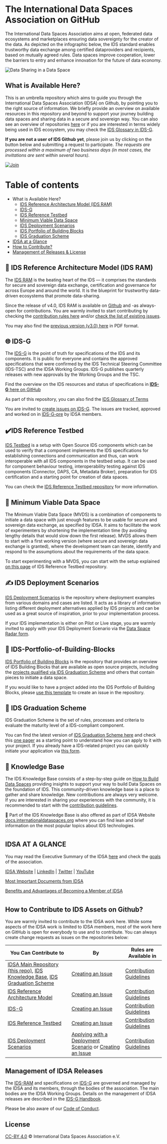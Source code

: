 # The International Data Spaces Association on GitHub
The International Data Spaces Association aims at open, federated data ecosystems and marketplaces ensuring data sovereignty for the creator of the data. As depicted on the infographic below, the IDS standard enables trustworthy data exchange among certified dataproviders and recipients, based on mutually agreed rules. Data spaces improve cooperation, lower the barriers to entry and enhance innovation for the future of data economy.

![Data Sharing in a Data Space](images/IDSA-Infographic-Data-Sharing-in-a-Data-Space.jpg)

## What is Available Here?
This is an umbrella repository which aims to guide you through the International Data Spaces Association (IDSA) on Github, by pointing you to the right source of information. We briefly provide an overview on available resources in this repository and beyond to support your journey building data spaces and sharing data in a secure and sovereign way. You can also see an overview of repositories [here](./overview_repositories.md) or if you are interested in terms widely being used in IDS ecosystem, you may check the [IDS Glossary in IDS-G](https://github.com/International-Data-Spaces-Association/IDS-G/tree/main/Glossary).


**If you are not a user of IDS Github yet**, please join us by clicking on the button below and submitting a request to participate. *The requests are processed within a maximum of two business days (in most cases, the invitations are sent within several hours).*


[![Join](/images/button_click-to-join-ids-githubv2.png.png)](https://forms.office.com/r/LMFt6pbji4)




# Table of contents

-   What is Available Here?
    -   [IDS Reference Architecture Model (IDS RAM)](#IDS-RAM)
    -   [IDS-G](#IDS-G)
    -   [IDS Reference Testbed](#IDS-Reference-Testbed)
    -   [Minimum Viable Data Space](#Minimum-Viable-Data-Space)
    -   [IDS Deployment Scenarios](#IDS-Deployment-Scenarios)
    -   [IDS Portfolio of Building Blocks](#IDS-Portfolio-of-Building-Blocks)
    -   [IDS Graduation Scheme](#IDS-Graduation-Scheme)
-   [IDSA at a Glance](#IDSA-at-a-Glance)
-   [How to Contribute?](#How-to-Contribute?)
-   [Management of Releases & License](#Management-of-Releases-&-License)


## :blue_book: IDS Reference Architecture Model (IDS RAM) <a name="IDS-RAM"></a>
The [IDS RAM](https://github.com/International-Data-Spaces-Association/IDS-RAM_4_0) is the beating heart of the IDS — it comprises the standards for secure and sovereign data exchange, certification and governance for across Europe and around the world. It is the blueprint for trustworthy data-driven ecosystems that promote data-sharing.

Since the release of v4.0, IDS RAM is available on [Github](https://github.com/International-Data-Spaces-Association/IDS-RAM_4_0) and -as always- open for contributions. You are warmly invited to start contributing by checking the [contribution rules here](https://github.com/International-Data-Spaces-Association/IDS-RAM_4_0/blob/main/CONTRIBUTING.md) and/or [check the list of existing issues](https://github.com/International-Data-Spaces-Association/IDS-RAM_4_0/issues).

You may also find the [previous version (v3.0) here](IDS-Reference-Architecture-Model-3.0-2019.pdf) in PDF format.


## :globe_with_meridians: IDS-G <a name="IDS-G"></a>
The [IDS-G](https://github.com/International-Data-Spaces-Association/IDS-G) is the point of truth for specifications of the IDS and its components. It is public for everyone and contains the approved specifications that were confirmed by the IDS Technical Steering Committee (IDS-TSC) and the IDSA Working Groups. IDS-G publishes quarterly releases with new approvals by the Working Groups and the TSC.

Find the overview on the IDS resources and status of specifications in [**IDS-G** here on GitHub](https://github.com/International-Data-Spaces-Association/IDS-G)

As part of this repository, you can also find the [IDS Glossary of Terms](https://github.com/International-Data-Spaces-Association/IDS-G/tree/main/Glossary) 

You are invited to [create issues on IDS-G](https://github.com/International-Data-Spaces-Association/IDS-G/issues). The issues are tracked, approved and worked on in [IDS-G-pre](https://github.com/International-Data-Spaces-Association/IDS-G-pre) by IDSA members.


## ✔️IDS Reference Testbed <a name="IDS-Reference-Testbed"></a>
[IDS Testbed](https://github.com/International-Data-Spaces-Association/IDS-testbed) is a setup with Open Source IDS components which can be used to verify that a component implements the IDS specifications for establishing connections and communication and thus, can work interoperable with all IDS components in the testbed setup. It can be used for component behaviour testing, interoperability testing against IDS components (Connector, DAPS, CA, Metadata Broker), preparation for IDS certification and a starting point for creation of data spaces. 

You can check the [IDS Reference Testbed repository](https://github.com/International-Data-Spaces-Association/IDS-testbed) for more information.

## 💊 Minimum Viable Data Space <a name="Minimum-Viable-Data-Space"></a>
The Minimum Viable Data Space (MVDS) is a combination of components to initiate a data space with just enough features to be usable for secure and sovereign data exchange, as specified by IDSA. It aims to facilitate the work of experimenters by shortening the implementation time (by avoiding lengthy details that would slow down the first release). MVDS allows them to start with a first working version (where secure and sovereign data exchange is granted), where the development team can iterate, identify and respond to the assumptions about the requirements of the data space.

To start experimenting with a MVDS, you can start with the setup explained [on this page](https://github.com/International-Data-Spaces-Association/IDS-testbed/blob/master/minimum-viable-data-space/MVDS.md) of IDS Reference Testbed repository.

## ✍️ IDS Deployment Scenarios <a name="IDS-Deployment-Scenarios"></a>
[IDS Deployment Scenarios](https://github.com/International-Data-Spaces-Association/IDS-Deployment-Scenarios) is the repository where deployment examples from various domains and cases are listed. It acts as a library of information listing different deployment alternatives applied by IDS projects and can be used as a great source of inspiration, prior to your implementation process.

If your IDS implementation is either on Pilot or Live stage, you are warmly invited to apply with your IDS Deployment Scenario via the [Data Space Radar form](https://forms.office.com/Pages/ResponsePage.aspx?id=NNZGs_usx0K9RPFVfuibG3WVHeFvj2hHgjU7ZCgshUhUMExMOTdCWDNMSERJTjlIUlRKMVc0QTUxMCQlQCN0PWcu). 

## :black_square_button: IDS-Portfolio-of-Building-Blocks <a name="IDS-Portfolio-of-Building-Blocks"></a>
[IDS Portfolio of Building Blocks](https://github.com/International-Data-Spaces-Association/IDS-Portfolio-of-Building-Blocks) is the repository that provides an overview of IDS Building Blocks that are available as open source projects, including the [projects qualified via IDS Graduation Scheme](https://github.com/International-Data-Spaces-Association/idsa/blob/main/graduation_scheme/Projects.md) and others that contain pieces to initiate a data space.

If you would like to have a project added into the IDS Portfolio of Building Blocks, please [use this template](https://github.com/International-Data-Spaces-Association/IDS-Portfolio-of-Building-Blocks/issues/new?assignees=&labels=&template=building-block-addition-request.md&title=) to create an issue in the repository. 

## 🥚 IDS Graduation Scheme <a name="IDS-Graduation-Scheme"></a>
IDS Graduation Scheme is the set of rules, processes and criteria to evaluate the maturity level of a IDS-compliant component. 

You can find the latest version of [IDS Graduation Scheme here](https://github.com/International-Data-Spaces-Association/idsa/tree/main/graduation_scheme) and check this [one pager](https://github.com/International-Data-Spaces-Association/idsa/blob/main/graduation_scheme/IDSA-Sandbox-Application.pdf) as a starting point to understand how you can apply to it with your project. If you already have a IDS-related project you can quickly initiate your application via [this form](https://internationaldataspaces.org/sandbox-application/).

## :book: Knowledge Base <a name="Knowledge-Base"></a>
The IDS Knowledge Base consists of a step-by-step guide on [How to Build Data Spaces](./how-to-build-data-spaces/README.md) providing insights to support your way to build Data Spaces on the foundation of IDS. This community-driven knowledge base is a place to gather and share knowledge. New contributions are always very welcome. If you are interested in sharing your experiences with the community, it is recommended to start with the [contribution guidelines](/CONTRIBUTING.md).

:triangular_flag_on_post: Part of the IDS Knowledge Base is also offered as part of IDSA Website [docs.internationaldataspaces.org](https://docs.internationaldataspaces.org/knowledge-base/) where you can find lean and brief information on the most popular topics about IDS technologies. 

#
## IDSA AT A GLANCE <a name="IDSA-at-a-Glance"></a>
You may read the Executive Summary of the IDSA [here](https://www.internationaldataspaces.org/publications/sharing-data-while-keeping-data-ownership-the-potential-of-ids-for-the-data-economy/) and check the [goals](GOALS.md) of the association.

[IDSA Website](https://internationaldataspaces.org/) | [LinkedIn](https://www.linkedin.com/company/international-data-spaces-association/mycompany/) | [Twitter](https://twitter.com/ids_association) | [YouTube](https://www.youtube.com/channel/UC9PsQnKgreCmj-F6Kea5QRg) 

[Most Important Documents from IDSA](https://internationaldataspaces.org/publications/most-important-documents/)

[Benefits and Advantages of Becoming a Member of IDSA](https://internationaldataspaces.org/we/become-a-member/)
#

## How to Contribute to IDS Assets on Github? <a name="How-to-Contribute?"></a>
You are warmly invited to contribute to the IDSA work here. While some aspects of the IDSA work is limited to IDSA members, most of the work here on GitHub is open for everybody to use and to contribute. You can always create change requests as issues on the repositories below: 

| You Can Contribute to | By | Rules are Available in
| ----------- | ----------- | ----------- |
| [IDSA Main Repository (this repo)](https://github.com/International-Data-Spaces-Association/idsa), [IDS Knowledge Base](https://github.com/International-Data-Spaces-Association/idsa/tree/main/how-to-build-data-spaces), [IDS Graduation Scheme](https://github.com/International-Data-Spaces-Association/idsa/tree/main/graduation_scheme) | [Creating an Issue](https://github.com/International-Data-Spaces-Association/idsa/issues/new/choose) | [Contribution Guidelines](https://github.com/International-Data-Spaces-Association/idsa/blob/main/CONTRIBUTING.md)
| [IDS Reference Architecture Model](https://github.com/International-Data-Spaces-Association/IDS-RAM_4_0) | [Creating an Issue](https://github.com/International-Data-Spaces-Association/IDS-RAM_4_0/issues/new)| [Contribution Guidelines](https://github.com/International-Data-Spaces-Association/IDS-RAM_4_0/blob/main/CONTRIBUTING.md)
| [IDS-G](https://github.com/International-Data-Spaces-Association/IDS-G) | [Creating an Issue](https://github.com/International-Data-Spaces-Association/IDS-G/issues/new)| [Contribution Guidelines](https://github.com/International-Data-Spaces-Association/IDS-G/blob/main/CONTRIBUTING.md)
| [IDS Reference Testbed](https://github.com/International-Data-Spaces-Association/IDS-testbed) | [Creating an Issue](https://github.com/International-Data-Spaces-Association/IDS-testbed/issues/new)| [Contribution Guidelines](https://github.com/International-Data-Spaces-Association/IDS-testbed/blob/master/CONTRIBUTING.md)
| [IDS Deployment Scenarios](https://github.com/International-Data-Spaces-Association/IDS-Deployment-Scenarios) | [Applying with a Deployment Scenario](https://forms.office.com/Pages/ResponsePage.aspx?id=NNZGs_usx0K9RPFVfuibG3WVHeFvj2hHgjU7ZCgshUhUMExMOTdCWDNMSERJTjlIUlRKMVc0QTUxMCQlQCN0PWcu) or [Creating an Issue](https://github.com/International-Data-Spaces-Association/IDS-Deployment-Scenarios/issues/new)| [Contribution Guidelines](https://github.com/International-Data-Spaces-Association/IDS-Deployment-Scenarios/blob/main/CONTRIBUTING.md)

## Management of IDSA Releases <a name="Management-of-Releases-&-License"></a>
The [IDS-RAM](https://github.com/International-Data-Spaces-Association/IDS-RAM_4_0) and specifications on [IDS-G](https://github.com/International-Data-Spaces-Association/IDS-G) are governed and managed by the IDSA and its members, through the bodies of the association. The main bodies are the IDSA Working Groups. Details on the management of IDSA releases are described in the [IDS-G Handbook](https://github.com/International-Data-Spaces-Association/IDS-G/blob/main/Handbook/README.md).

Please be also aware of our [Code of Conduct](../CODE_OF_CONDUCT.md).

## License
[CC-BY 4.0](/LICENSE.md) © International Data Spaces Association e.V.






